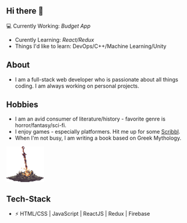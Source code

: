 
<h2>Hi there 👋</h2>

<!--
**Kat2bk/Kat2bk** is a ✨ _special_ ✨ repository because its `README.md` (this file) appears on your GitHub profile.

Here are some ideas to get you started:

- 🔭 I’m currently working on ...
- 🌱 I’m currently learning ...
- 👯 I’m looking to collaborate on ...
- 🤔 I’m looking for help with ...
- 💬 Ask me about ...
- 📫 How to reach me: ...
- 😄 Pronouns: ...
- ⚡ Fun fact: ...
-->
  
:computer: Currently Working: *Budget App*
* Curently Learning: *React/Redux*
* Things I'd like to learn: DevOps/C++/Machine Learning/Unity

<h2>About</h2>

* I am a full-stack web developer who is passionate about all things coding. I am always working on personal projects.

<h2>Hobbies</h2>
  
* I am an avid consumer of literature/history - favorite genre is horror/fantasy/sci-fi.
* I enjoy games - especially platformers. Hit me up for some <a href="https://skribbl.io/">Scribbl</a>.
* When I'm not busy, I am writing a book based on Greek Mythology.

<img src="https://raw.githubusercontent.com/TanZng/TanZng/master/assets/bonefire.gif" width="100" />

<h2>Tech-Stack</h2>

* ⚡ HTML/CSS | JavaScript | ReactJS | Redux | Firebase



